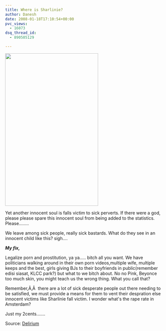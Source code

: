 ```yaml
---
title: Where is Sharlinie?
author: Danesh
date: 2008-01-18T17:10:54+00:00
pvc_views:
  - 16073
dsq_thread_id:
  - 890505129

---
```

<img loading="lazy" src="http://farm3.static.flickr.com/2353/2196795357_ffb7fb70d9.jpg?v=0" height="491" width="300" />

Yet another innocent soul is falls victim to sick perverts. If there were a god, please please spare this innocent soul from being added to the statistics. Please........

We leave among sick people, really sick bastards. What do they see in an innocent child like this? sigh....

_**My fix,**_

Legalize porn and prostitution, ya ya..... bitch all you want. We have politicians walking around in their own porn videos,multiple wife, multiple keeps and the best, girls giving BJs to their boyfriends in public(remember edisi siasat, KLCC park?) but what to we bitch about. No no Pink, Beyonce too much skin, you might teach us the wrong thing. What you call that?

Remember,Ã‚Â  there are a lot of sick desperate people out there needing to be satisfied, we must provide a means for them to vent their despration else innocent victims like Sharlinie fall victim. I wonder what's the rape rate in Amsterdam?

Just my 2cents.......

Source: [Delirium][1]

 [1]: http://www.abinesh.com/delirium/posts/nini-update/